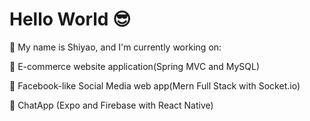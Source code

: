 # Hello World 😎 

🤖 My name is Shiyao, and I'm currently working on:


🦾 E-commerce website application(Spring MVC and MySQL)

🦾 Facebook-like Social Media web app(Mern Full Stack with Socket.io)

🦾 ChatApp (Expo and Firebase with React Native)
